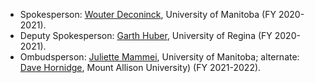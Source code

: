 - Spokesperson: [Wouter Deconinck](mailto:Wouter.Deconinck@umanitoba.ca), University of Manitoba (FY 2020-2021).
- Deputy Spokesperson: [Garth Huber](mailto:huberg@uregina.ca), University of Regina (FY 2020-2021).
- Ombudsperson: [Juliette Mammei](mailto:jmammei@physics.umanitoba.ca), University of Manitoba; alternate: [Dave Hornidge](mailto:dhornidge@mta.ca), Mount Allison University) (FY 2021-2022).
